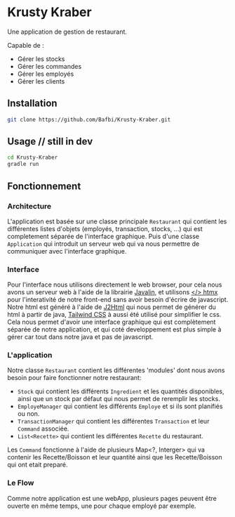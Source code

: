 # Krusty Kraber

Une application de gestion de restaurant.

Capable de : 
- Gérer les stocks
- Gérer les commandes
- Gérer les employés
- Gérer les clients

## Installation

```bash
git clone https://github.com/Bafbi/Krusty-Kraber.git
```

## Usage // still in dev

```bash
cd Krusty-Kraber
gradle run
```

## Fonctionnement

### Architecture

L'application est basée sur une classe principale `Restaurant` qui contient les différentes listes d'objets (employés, transaction, stocks, ...) qui est completement séparée de l'interface graphique.
Puis d'une classe `Application` qui introduit un serveur web qui va nous permettre de communiquer avec l'interface graphique.

### Interface

Pour l'interface nous utilisons directement le web browser, pour cela nous avons un serveur web à l'aide de la librairie [Javalin](https://javalin.io/), et utilisons [</> htmx](https://htmx.org/) pour l'interativité de notre front-end sans avoir besoin d'écrire de javascript.
Notre html est généré à l'aide de [J2Html](https://j2html.com/) qui nous permet de générer du html à partir de java, [Tailwind CSS](https://tailwindcss.com/) à aussi été utilisé pour simplifier le css.
Cela nous permet d'avoir une interface graphique qui est complètement séparée de notre application, et qui coté developpement est plus simple à gérer car tout dans notre java et pas de javascript.

### L'application

Notre classe `Restaurant` contient les différentes 'modules' dont nous avons besoin pour faire fonctionner notre restaurant:
- `Stock` qui contient les différents `Ingredient` et les quantités disponibles, ainsi que un stock par défaut qui nous permet de reremplir les stocks.
- `EmployeManager` qui contient les différents `Employe` et si ils sont planifiés ou non.
- `TransactionManager` qui contient les différentes `Transaction` et leur `Command` associée.
- `List<Recette>` qui contient les différentes `Recette` du restaurant.

Les `Command` fonctionne à l'aide de plusieurs Map<?, Interger> qui va contenir les Recette/Boisson et leur quantité ainsi que les Recette/Boisson qui ont etait preparé.

### Le Flow

Comme notre application est une webApp, plusieurs pages peuvent être ouverte en même temps, une pour chaque employé par exemple.


